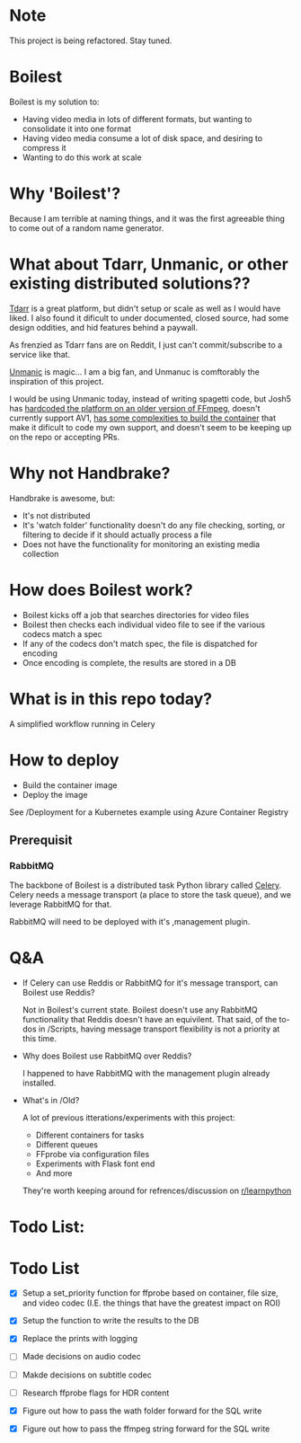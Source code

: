 # Note

This project is being refactored.  Stay tuned.


# Boilest

Boilest is my solution to:

- Having video media in lots of different formats, but wanting to consolidate it into one format
- Having video media consume a lot of disk space, and desiring to compress it
- Wanting to do this work at scale

# Why 'Boilest'?

Because I am terrible at naming things, and it was the first agreeable thing to come out of a random name generator.

# What about Tdarr, Unmanic, or other existing distributed solutions??

[Tdarr](https://home.tdarr.io/) is a great platform, but didn't setup or scale as well as I would have liked.  I also found it dificult to under documented, closed source, had some design oddities, and hid features behind a paywall.

As frenzied as Tdarr fans are on Reddit, I just can't commit/subscribe to a service like that.

[Unmanic](https://github.com/Unmanic/unmanic/tree/master) is magic...  I am a big fan, and Unmanuc is comftorably the inspiration of this project.

I would be using Unmanic today, instead of writing spagetti code, but Josh5 has [hardcoded the platform on an older version of FFmpeg](https://github.com/Unmanic/unmanic/blob/master/docker/Dockerfile#L82), doesn't currently support AV1, [has some complexities to build the container](https://github.com/Unmanic/unmanic/blob/master/docker/README.md) that make it dificult to code my own support, and doesn't seem to be keeping up on the repo or accepting PRs.

# Why not Handbrake?

Handbrake is awesome, but:

- It's not distributed
- It's 'watch folder' functionality doesn't do any file checking, sorting, or filtering to decide if it should actually process a file
- Does not have the functionality for monitoring an existing media collection

# How does Boilest work?

- Boilest kicks off a job that searches directories for video files
- Boilest then checks each individual video file to see if the various codecs match a spec
- If any of the codecs don't match spec, the file is dispatched for encoding
- Once encoding is complete, the results are stored in a DB

 # What is in this repo today?

A simplified workflow running in Celery

# How to deploy

- Build the container image 
- Deploy the image

See /Deployment for a Kubernetes example using Azure Container Registry

## Prerequisit 

### RabbitMQ

The backbone of Boilest is a distributed task Python library called [Celery](https://docs.celeryq.dev/en/stable/getting-started/introduction.html). Celery needs a message transport (a place to store the task queue), and we leverage RabbitMQ for that.

RabbitMQ will need to be deployed with it's ,management plugin.

# Q&A

  * If Celery can use Reddis or RabbitMQ for it's message transport, can Boilest use Reddis?

    Not in Boilest's current state.  Boilest doesn't use any RabbitMQ functionality that Reddis doesn't have an equivilent.  That said, of the to-dos in /Scripts, having message transport flexibility is not a priority at this time.

- Why does Boilest use RabbitMQ over Reddis?

    I happened to have RabbitMQ with the management plugin already installed.

- What's in /Old?

  A lot of previous itterations/experiments with this project:
  - Different containers for tasks
  - Different queues
  - FFprobe via configuration files
  - Experiments with Flask font end
  - And more
  
  They're worth keeping around for refrences/discussion on [r/learnpython](https://www.reddit.com/r/learnpython/)


# Todo List:

# Todo List

- [x] Setup a set_priority function for ffprobe based on container, file size, and video codec (I.E. the things that have the greatest impact on ROI)
- [x] Setup the function to write the results to the DB
- [x] Replace the prints with logging
- [ ] Made decisions on audio codec
- [ ] Makde decisions on subtitle codec
- [ ] Research ffprobe flags for HDR content
- [x] Figure out how to pass the wath folder forward for the SQL write
- [x] Figure out how to pass the ffmpeg string forward for the SQL write

